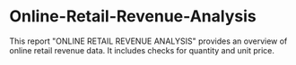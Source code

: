 # Online-Retail-Revenue-Analysis
This report "ONLINE RETAIL REVENUE ANALYSIS" provides an overview of online retail revenue data. It includes checks for quantity and unit price.
